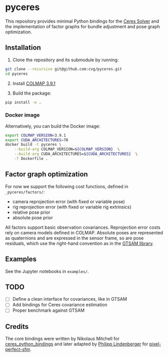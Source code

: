# pyceres

This repository provides minimal Python bindings for the [Ceres Solver](http://ceres-solver.org/) and the implementation of factor graphs for bundle adjustment and pose graph optimization.

## Installation

1. Clone the repository and its submodule by running:

```sh
git clone --recursive git@github.com:cvg/pyceres.git
cd pyceres
```

2. Install [COLMAP 3.9.1](https://colmap.github.io/)

3. Build the package:

```sh
pip install -e .
```

### Docker image

Alternatively, you can build the Docker image:

```sh
export COLMAP_VERSION=3.9.1
export CUDA_ARCHITECTURES=70
docker build -t pyceres \
    --build-arg COLMAP_VERSION=${COLMAP_VERSION}  \
    --build-arg CUDA_ARCHITECTURES=${CUDA_ARCHITECTURES}  \
    -f Dockerfile .
```

## Factor graph optimization

For now we support the following cost functions, defined in `_pyceres/factors/`:
- camera reprojection error (with fixed or variable pose)
- rig reprojection error (with fixed or variable rig extrinsics)
- relative pose prior
- absolute pose prior

All factors support basic observation covariances. Reprojection error costs rely on camera models defined in COLMAP. Absolute poses are represented as quaternions and are expressed in the sensor frame, so are pose residuals, which use the right-hand convention as in the [GTSAM library](https://github.com/borglab/gtsam).

## Examples
See the Jupyter notebooks in `examples/`.

## TODO
- [ ] Define a clean interface for covariances, like in GTSAM
- [ ] Add bindings for Ceres covariance estimation
- [ ] Proper benchmark against GTSAM

## Credits
The core bindings were written by Nikolaus Mitchell for [ceres_python_bindings](https://github.com/Edwinem/ceres_python_bindings) and later adapted by [Philipp Lindenberger](https://github.com/Phil26AT) for [pixel-perfect-sfm](https://github.com/cvg/pixel-perfect-sfm).
